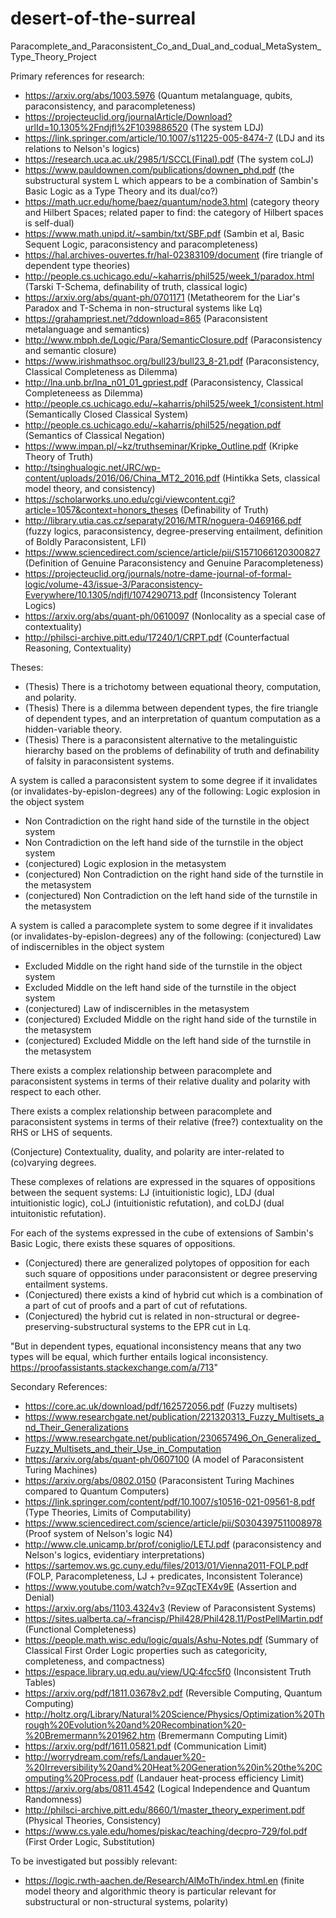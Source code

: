 # desert-of-the-surreal
Paracomplete_and_Paraconsistent_Co_and_Dual_and_codual_MetaSystem_Type_Theory_Project

Primary references for research:
* https://arxiv.org/abs/1003.5976 (Quantum metalanguage, qubits, paraconsistency, and paracompleteness)
* https://projecteuclid.org/journalArticle/Download?urlId=10.1305%2Fndjfl%2F1039886520 (The system LDJ)
* https://link.springer.com/article/10.1007/s11225-005-8474-7 (LDJ and its relations to Nelson's logics)
* https://research.uca.ac.uk/2985/1/SCCL(Final).pdf (The system coLJ)
* https://www.pauldownen.com/publications/downen_phd.pdf (the substructural system L which appears to be a combination of Sambin's Basic Logic as a Type Theory and its dual/co?)
* https://math.ucr.edu/home/baez/quantum/node3.html (category theory and Hilbert Spaces; related paper to find: the category of Hilbert spaces is self-dual)
* https://www.math.unipd.it/~sambin/txt/SBF.pdf (Sambin et al, Basic Sequent Logic, paraconsistency and paracompleteness)
* https://hal.archives-ouvertes.fr/hal-02383109/document (fire triangle of dependent type theories)
* http://people.cs.uchicago.edu/~kaharris/phil525/week_1/paradox.html (Tarski T-Schema, definability of truth, classical logic)
* https://arxiv.org/abs/quant-ph/0701171 (Metatheorem for the Liar's Paradox and T-Schema in non-structural systems like Lq)
* https://grahampriest.net/?ddownload=865 (Paraconsistent metalanguage and semantics)
* http://www.mbph.de/Logic/Para/SemanticClosure.pdf (Paraconsistency and semantic closure)
* https://www.irishmathsoc.org/bull23/bull23_8-21.pdf (Paraconsistency, Classical Completeness as Dilemma)
* http://lna.unb.br/lna_n01_01_gpriest.pdf (Paraconsistency, Classical Completeneess as Dilemma)
* http://people.cs.uchicago.edu/~kaharris/phil525/week_1/consistent.html (Semantically Closed Classical System)
* http://people.cs.uchicago.edu/~kaharris/phil525/negation.pdf (Semantics of Classical Negation)
* https://www.impan.pl/~kz/truthseminar/Kripke_Outline.pdf (Kripke Theory of Truth)
* http://tsinghualogic.net/JRC/wp-content/uploads/2016/06/China_MT2_2016.pdf (Hintikka Sets, classical model theory, and consistency)
* https://scholarworks.uno.edu/cgi/viewcontent.cgi?article=1057&context=honors_theses (Definability of Truth)
* http://library.utia.cas.cz/separaty/2016/MTR/noguera-0469166.pdf (fuzzy logics, paraconsistency, degree-preserving entailment, definition of Boldly Paraconsistent, LFI)
* https://www.sciencedirect.com/science/article/pii/S1571066120300827 (Definition of Genuine Paraconsistency and Genuine Paracompleteness)
* https://projecteuclid.org/journals/notre-dame-journal-of-formal-logic/volume-43/issue-3/Paraconsistency-Everywhere/10.1305/ndjfl/1074290713.pdf (Inconsistency Tolerant Logics)
* https://arxiv.org/abs/quant-ph/0610097 (Nonlocality as a special case of contextuality)
* http://philsci-archive.pitt.edu/17240/1/CRPT.pdf (Counterfactual Reasoning, Contextuality)

Theses:
* (Thesis) There is a trichotomy between equational theory, computation, and polarity.
* (Thesis) There is a dilemma between dependent types, the fire triangle of dependent types, and an interpretation of quantum computation as a hidden-variable theory.
* (Thesis) There is a paraconsistent alternative to the metalinguistic hierarchy based on the problems of definability of truth and definability of falsity in paraconsistent systems.

A system is called a paraconsistent system to some degree if it invalidates (or invalidates-by-epislon-degrees) any of the following:
Logic explosion in the object system
* Non Contradiction on the right hand side of the turnstile in the object system
* Non Contradiction on the left hand side of the turnstile in the object system
* (conjectured) Logic explosion in the metasystem
* (conjectured) Non Contradiction on the right hand side of the turnstile in the metasystem
* (conjectured) Non Contradiction on the left hand side of the turnstile in the metasystem

A system is called a paracomplete system to some degree if it invalidates (or invalidates-by-epislon-degrees) any of the following:
(conjectured) Law of indiscernibles in the object system
* Excluded Middle on the right hand side of the turnstile in the object system
* Excluded Middle on the left hand side of the turnstile in the object system
* (conjectured) Law of indiscernibles in the metasystem
* (conjectured) Excluded Middle on the right hand side of the turnstile in the metasystem
* (conjectured) Excluded Middle on the left hand side of the turnstile in the metasystem

There exists a complex relationship between paracomplete and paraconsistent systems in terms of their relative duality and polarity with respect to each other.

There exists a complex relationship between paracomplete and paraconsistent systems in terms of their relative (free?) contextuality on the RHS or LHS of sequents.

(Conjecture) Contextuality, duality, and polarity are inter-related to (co)varying degrees.

These complexes of relations are expressed in the squares of oppositions between the sequent systems:
LJ (intuitionistic logic), LDJ (dual intuitionistic logic), coLJ (intuitionistic refutation), and coLDJ (dual intuitonistic refutation).

For each of the systems expressed in the cube of extensions of Sambin's Basic Logic, there exists these squares of oppositions.
* (Conjectured) there are generalized polytopes of opposition for each such square of oppositions under paraconsistent or degree preserving entailment systems.
* (Conjectured) there exists a kind of hybrid cut which is a combination of a part of cut of proofs and a part of cut of refutations.
* (Conjectured) the hybrid cut is related in non-structural or degree-preserving-substructural systems to the EPR cut in Lq.

"But in dependent types, equational inconsistency means that any two types will be equal, which further entails logical inconsistency.
https://proofassistants.stackexchange.com/a/713"


Secondary References:
* https://core.ac.uk/download/pdf/162572056.pdf (Fuzzy multisets)
* https://www.researchgate.net/publication/221320313_Fuzzy_Multisets_and_Their_Generalizations
* https://www.researchgate.net/publication/230657496_On_Generalized_Fuzzy_Multisets_and_their_Use_in_Computation
* https://arxiv.org/abs/quant-ph/0607100 (A model of Paraconsistent Turing Machines)
* https://arxiv.org/abs/0802.0150 (Paraconsistent Turing Machines compared to Quantum Computers)
* https://link.springer.com/content/pdf/10.1007/s10516-021-09561-8.pdf (Type Theories, Limits of Computability)
* https://www.sciencedirect.com/science/article/pii/S0304397511008978 (Proof system of Nelson's logic N4)
* http://www.cle.unicamp.br/prof/coniglio/LETJ.pdf (paraconsistency and Nelson's logics, evidentiary interpretations)
* https://sartemov.ws.gc.cuny.edu/files/2013/01/Vienna2011-FOLP.pdf (FOLP, Paracompleteness, LJ + predicates, Inconsistent Tolerance)
* https://www.youtube.com/watch?v=9ZqcTEX4v9E (Assertion and Denial)
* https://arxiv.org/abs/1103.4324v3 (Review of Paraconsistent Systems)
* https://sites.ualberta.ca/~francisp/Phil428/Phil428.11/PostPellMartin.pdf (Functional Completeness)
* https://people.math.wisc.edu/logic/quals/Ashu-Notes.pdf (Summary of Classical First Order Logic properties such as categoricity, completeness, and compactness)
* https://espace.library.uq.edu.au/view/UQ:4fcc5f0 (Inconsistent Truth Tables)
* https://arxiv.org/pdf/1811.03678v2.pdf (Reversible Computing, Quantum Computing)
* http://holtz.org/Library/Natural%20Science/Physics/Optimization%20Through%20Evolution%20and%20Recombination%20-%20Bremermann%201962.htm (Bremermann Computing Limit)
* https://arxiv.org/pdf/1611.05821.pdf (Communication Limit)
* http://worrydream.com/refs/Landauer%20-%20Irreversibility%20and%20Heat%20Generation%20in%20the%20Computing%20Process.pdf (Landauer heat-process efficiency Limit)
* https://arxiv.org/abs/0811.4542 (Logical Independence and Quantum Randomness)
* http://philsci-archive.pitt.edu/8660/1/master_theory_experiment.pdf (Physical Theories, Consistency)
* https://www.cs.yale.edu/homes/piskac/teaching/decpro-729/fol.pdf (First Order Logic, Substitution)


To be investigated but possibly relevant:
* https://logic.rwth-aachen.de/Research/AlMoTh/index.html.en (finite model theory and algorithmic theory is particular relevant for substructural or non-structural systems, polarity)
